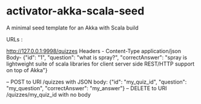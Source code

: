 activator-akka-scala-seed
=========================

A minimal seed template for an Akka with Scala build

URLs :

http://127.0.0.1:9998/quizzes
Headers -
Content-Type application/json
Body-
{"id": "1", "question": "what is spray?", "correctAnswer": "spray is lightweight suite of scala libraries for client server side REST/HTTP support on top of Akka"}

– POST to URI /quizzes with JSON body: {"id": "my_quiz_id", "question": "my_question", "correctAnswer": "my_answer"}
– DELETE to URI /quizzes/my_quiz_id with no body 
